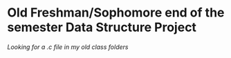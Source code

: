 <h1> Old Freshman/Sophomore end of the semester Data Structure Project </h1>
<h6> Looking for a .c file in my old class folders </h6>

